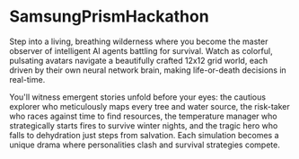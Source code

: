 # SamsungPrismHackathon

Step into a living, breathing wilderness where you become the master observer of intelligent AI agents battling for survival. Watch as colorful, pulsating avatars navigate a beautifully crafted 12x12 grid world, each driven by their own neural network brain, making life-or-death decisions in real-time.

You'll witness emergent stories unfold before your eyes: the cautious explorer who meticulously maps every tree and water source, the risk-taker who races against time to find resources, the temperature manager who strategically starts fires to survive winter nights, and the tragic hero who falls to dehydration just steps from salvation. Each simulation becomes a unique drama where personalities clash and survival strategies compete.


